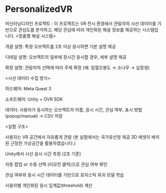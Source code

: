 # PersonalizedVR
머신러닝디자인 프로젝트 : 이 프로젝트는 VR 전시 환경에서 관람자의 시선 데이터를 기반으로 관심도를 분석하고, 해당 관심에 따라 개인화된 해설 정보를 제공하는 시스템입니다.
<맞춤형 해설 시스템>

개괄 설명: 특정 오브젝트를 2초 이상 응시하면 기본 설명 제공

디테일 설명: 오브젝트의 일부에 장시간 응시할 경우, 세부 설명 제공

확장 설명: 관람자의 선택에 따라 주제 확장 (예: 일월오봉도 → 소나무 → 십장생)

<시선 데이터 수집 방식>

하드웨어: Meta Quest 3 

소프트웨어: Unity + OVR SDK

데이터: 사용자가 응시하는 오브젝트의 이름, 응시 시간, 관심 여부, 표시 방법(popup/manual) → CSV 저장

<실험 구조>

사용자는 VR 공간에서 자유롭게 관람 (본 실험에서는 국가유산청 제공 3D 에셋이 배치된 근정전 가상공간을 활용하였습니다.)

Unity에서 시선 응시 시간 측정 (2초 기준)

자동 팝업 or 수동 선택 (리모컨 클릭)으로 관심 여부 확인

관심 여부와 응시 시간 데이터를 기반으로 로지스틱 회귀 모델 학습

사용자별 개인화된 응시 임계값(threshold) 계산
